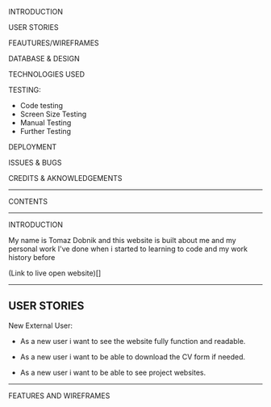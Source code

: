INTRODUCTION

USER STORIES

FEAUTURES/WIREFRAMES

DATABASE & DESIGN

TECHNOLOGIES USED

TESTING:
  * Code testing
  * Screen Size Testing
  * Manual Testing
  * Further Testing

DEPLOYMENT

ISSUES & BUGS

CREDITS & AKNOWLEDGEMENTS

-------------------------------------------

CONTENTS

-------------------------------------------

INTRODUCTION 

My name is Tomaz Dobnik and this website is built about me and my personal work I've done when i started to learning to code and my work history before

(Link to live open website)[]

-----------------------------------------
USER STORIES 
------------------------------------------
New External User:

 * As a new user i want to see the website fully function and readable.

 * As a new user i want to be able to download the CV form if needed.

 * As a new user i want to be able to see project websites.

-------------------------------------------------
FEATURES AND WIREFRAMES



 
